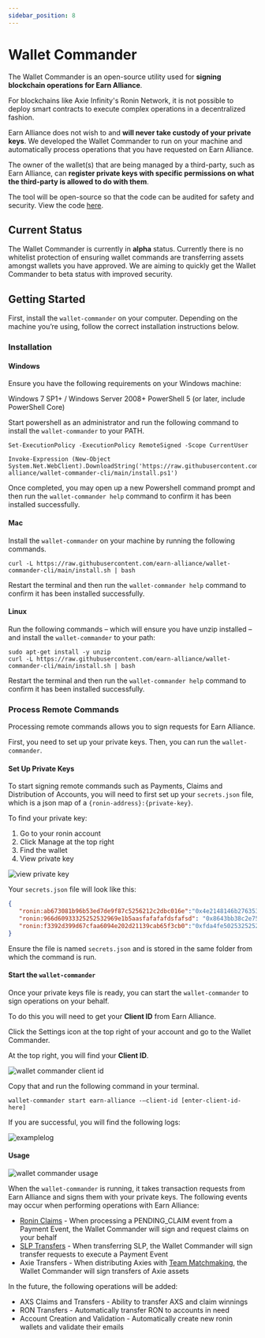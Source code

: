 ```yaml
---
sidebar_position: 8
---
```


# Wallet Commander

The Wallet Commander is an open-source utility used for **signing blockchain operations for Earn Alliance**.

For blockchains like Axie Infinity's Ronin Network, it is not possible to deploy smart contracts to execute complex operations in a decentralized fashion. 

Earn Alliance does not wish to and **will never take custody of your private keys**. We developed the Wallet Commander to run on your machine and automatically process operations that you have requested on Earn Alliance.

The owner of the wallet(s) that are being managed by a third-party, such as Earn Alliance, can **register private keys with specific permissions on what the third-party is allowed to do with them**.

The tool will be open-source so that the code can be audited for safety and security. View the code [here](https://github.com/earn-alliance/wallet-commander-cli/). 

## Current Status

The Wallet Commander is currently in **alpha** status. Currently there is no whitelist protection of ensuring wallet commands are transferring assets amongst wallets you have approved. We are aiming to quickly get the Wallet Commander to beta status with improved security.


## Getting Started

First, install the `wallet-commander` on your computer. Depending on the machine you’re using, follow the correct installation instructions below. 


### Installation

#### Windows
Ensure you have the following requirements on your Windows machine:

Windows 7 SP1+ / Windows Server 2008+
PowerShell 5 (or later, include PowerShell Core)

Start powershell as an administrator and run the following command to install the `wallet-commander` to your PATH.

```
Set-ExecutionPolicy -ExecutionPolicy RemoteSigned -Scope CurrentUser

Invoke-Expression (New-Object System.Net.WebClient).DownloadString('https://raw.githubusercontent.com/earn-alliance/wallet-commander-cli/main/install.ps1')
```

Once completed, you may open up a new Powershell command prompt and then run the `wallet-commander help` command to confirm it has been installed successfully.


#### Mac
Install the `wallet-commander` on your machine by running the following commands.

```
curl -L https://raw.githubusercontent.com/earn-alliance/wallet-commander-cli/main/install.sh | bash
```
Restart the terminal and then run the `wallet-commander help` command to confirm it has been installed successfully.


#### Linux
Run the following commands – which will ensure you have unzip installed – and install the `wallet-commander` to your path:

```
sudo apt-get install -y unzip
curl -L https://raw.githubusercontent.com/earn-alliance/wallet-commander-cli/main/install.sh | bash
```

Restart the terminal and then run the `wallet-commander help` command to confirm it has been installed successfully.


### Process Remote Commands
Processing remote commands allows you to sign requests for Earn Alliance. 

First, you need to set up your private keys. Then, you can run the `wallet-commander`.


#### Set Up Private Keys
To start signing remote commands such as Payments, Claims and Distribution of Accounts, you will need to first set up your `secrets.json` file, which is a json map of a `{ronin-address}:{private-key}`. 

To find your private key:
1. Go to your ronin account
2. Click Manage at the top right
3. Find the wallet
4. View private key

![view private key](10_Wallet-Commander_Private-Key.gif)

Your `secrets.json` file will look like this:


```.json
{
   "ronin:ab673081b96b53ed7de9f87c5256212c2dbc016e":"0x4e2148146b276353252532b038c732e2fc",
   "ronin:966d60933325252532969e1b5aasfafafafdsfafsd": "0x8643bb38c2e753252527e308022a3",
   "ronin:f3392d399d67cfaa6094e202d21139cab65f3cb0":"0xfda4fe502532525252c0327931fdbe2ed4946"
}
```

Ensure the file is named `secrets.json` and is stored in the same folder from which the command is run.


#### Start the `wallet-commander`
Once your private keys file is ready, you can start the `wallet-commander` to sign operations on your behalf. 

To do this you will need to get your **Client ID** from Earn Alliance.

Click the Settings icon at the top right of your account and go to the Wallet Commander. 

At the top right, you will find your **Client ID**. 

![wallet commander client id](10_Wallet-Commander_Client-ID.png)

Copy that and run the following command in your terminal.

```
wallet-commander start earn-alliance -–client-id [enter-client-id-here]
```

If you are successful, you will find the following logs:

![examplelog](10_Wallet-Commander_Example-Log.png)

#### Usage

![wallet commander usage](10_Wallet-Commander_Usage.png)

When the `wallet-commander` is running, it takes transaction requests from Earn Alliance and signs them with your private keys. The following events may occur when performing operations with Earn Alliance:

* [Ronin Claims](payments.md#start-payments) - When processing a PENDING_CLAIM event from a Payment Event, the Wallet Commander will sign and request claims on your behalf
* [SLP Transfers](payments.md#start-payments) - When transferring SLP, the Wallet Commander will sign transfer requests to execute a Payment Event
* Axie Transfers - When distributing Axies with [Team Matchmaking](builds-and-teams.md#team-templates), the Wallet Commander will sign transfers of Axie assets

In the future, the following operations will be added:

* AXS Claims and Transfers - Ability to transfer AXS and claim winnings
* RON Transfers - Automatically transfer RON to accounts in need
* Account Creation and Validation - Automatically create new ronin wallets and validate their emails




